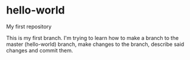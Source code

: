 # hello-world
My first repository 

This is my first branch. I'm trying to learn how to make a branch to the master (hello-world) branch, make changes to the branch, describe said changes and commit them. 
